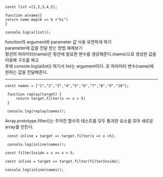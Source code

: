  ```
 const list =[1,2,3,4,5];

 function a(name){
 return name.map(b => b +"hi")
 }

 console.log(a(list));
```
function의 argument와 parameter 값 사용 유연하게 하기<br>
parameter에 값을 전달 받는 방법 예제보기<br>
펑션의 파라미터(name)은 펑션에 필요한 변수를 생성해준다.(name)으로 생성한 값을 이용해 구조를 짜고<br>
후에 console.log(a(list)) 여기서 list는 argument이다. 로 파라미터 변수(name)에 원하는 값을 전달해준다.

-------------------------------------------------------------------
```
const names = ["1","2","3","4","5","6","7","8","9","10"];

 function replay(target) {
     return target.filter(x => x > 5)
 }

 console.log(replay(names));
```
Array.prototype.filter()는 주어진 함수의 테스트를 모두 통과한 요소를 모아 새로운 array를 만든다.<br>

```
 const inline = target => target.filter(x => x >5);

 console.log(inline(names));
```
```
const filterInside = x => x > 5; 

const inline = target => target.filter(filterInside);

console.log(inline(names));
```
